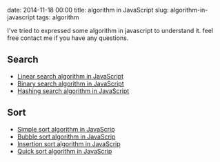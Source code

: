 date: 2014-11-18 00:00
title: algorithm in JavaScript
slug: algorithm-in-javascript
tags: algorithm

I've tried to expressed some algorithm in javascript to understand it.
feel free contact me if you have any questions.

## Search

* [Linear search algorithm in JavaScript](http://blog.tomoyukikashiro.me/post/linear-search-algorithm-in-javascript)
* [Binary search algorithm in JavaScript](http://blog.tomoyukikashiro.me/post/binary-search-algorithm-in-javascript)
* [Hashing search algorithm in JavaScript](http://blog.tomoyukikashiro.me/post/hashing-search-algorithm-in-javascript)

## Sort

* [Simple sort algorithm in JavaScrip](http://blog.tomoyukikashiro.me/post/simple-sort-algorithm-in-javascript)
* [Bubble sort algorithm in JavaScrip](http://blog.tomoyukikashiro.me/post/bubble-sort-algorithm-in-javascript)
* [Insertion sort algorithm in JavaScrip](http://blog.tomoyukikashiro.me/post/insertion-sort-algorithm-in-javascript)
* [Quick sort algorithm in JavaScrip](http://blog.tomoyukikashiro.me/post/quick-sort-algorithm-in-javascript)
